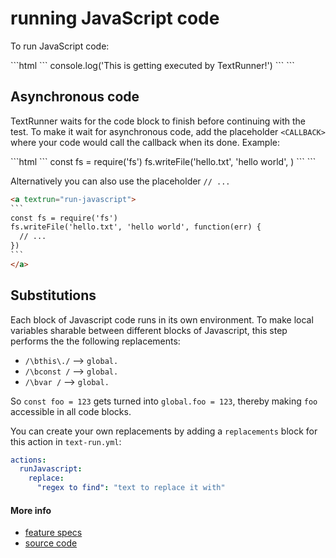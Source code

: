 # running JavaScript code

To run JavaScript code:

<a textrun="run-markdown-in-textrun">
```html
<a textrun="run-javascript">
`​``
console.log('This is getting executed by TextRunner!')
`​``
</a>
```
</a>

## Asynchronous code

TextRunner waits for the code block to finish before continuing with the test.
To make it wait for asynchronous code,
add the placeholder `<CALLBACK>` where your code would call the callback when its done.
Example:

<a textrun="run-markdown-in-textrun">
```html
<a textrun="run-javascript">
`​``
const fs = require('fs')
fs.writeFile('hello.txt', 'hello world', <CALLBACK>)
`​``
</a>
```
</a>

Alternatively you can also use the placeholder `// ...`
<a textrun="run-markdown-in-textrun">

```html
<a textrun="run-javascript">
`​``
const fs = require('fs')
fs.writeFile('hello.txt', 'hello world', function(err) {
  // ...
})
`​``
</a>
```

</a>

## Substitutions

Each block of Javascript code runs in its own environment.
To make local variables sharable between different blocks of Javascript,
this step performs the the following replacements:

- `/\bthis\./` --> `global.`
- `/\bconst /` --> `global.`
- `/\bvar /` --> `global.`

So `const foo = 123` gets turned into `global.foo = 123`,
thereby making `foo` accessible in all code blocks.

You can create your own replacements by adding a `replacements` block
for this action
in `text-run.yml`:

```yml
actions:
  runJavascript:
    replace:
      "regex to find": "text to replace it with"
```

#### More info

- [feature specs](../../features/actions/built-in/run-javascript/run-javascript.feature)
- [source code](../../src/actions/run-javascript.ts)
